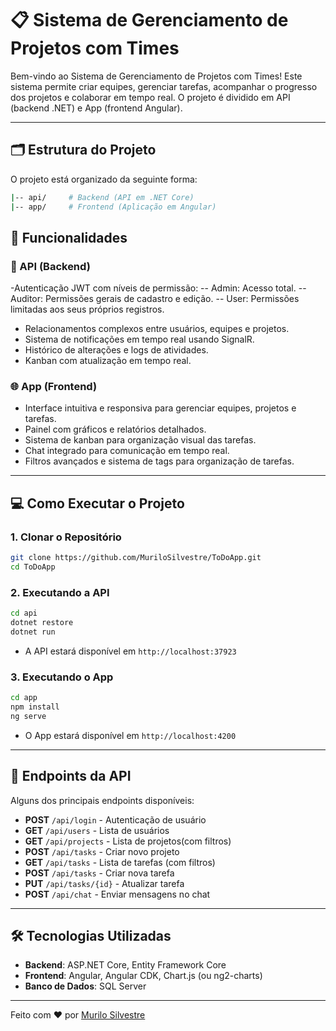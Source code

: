 # 📋 Sistema de Gerenciamento de Projetos com Times

Bem-vindo ao Sistema de Gerenciamento de Projetos com Times! Este sistema permite criar equipes, gerenciar tarefas, acompanhar o progresso dos projetos e colaborar em tempo real. O projeto é dividido em API (backend .NET) e App (frontend Angular).

---

## 🗂 Estrutura do Projeto

O projeto está organizado da seguinte forma:

```bash
|-- api/     # Backend (API em .NET Core)
|-- app/     # Frontend (Aplicação em Angular)
```

## 🚀 Funcionalidades

### 🔧 API (Backend)
-Autenticação JWT com níveis de permissão:
 -- Admin: Acesso total.
 -- Auditor: Permissões gerais de cadastro e edição.
 -- User: Permissões limitadas aos seus próprios registros.
- Relacionamentos complexos entre usuários, equipes e projetos.
- Sistema de notificações em tempo real usando SignalR.
- Histórico de alterações e logs de atividades.
- Kanban com atualização em tempo real.

### 🌐 App (Frontend)
- Interface intuitiva e responsiva para gerenciar equipes, projetos e tarefas.
- Painel com gráficos e relatórios detalhados.
- Sistema de kanban para organização visual das tarefas.
- Chat integrado para comunicação em tempo real.
- Filtros avançados e sistema de tags para organização de tarefas.

---

## 💻 Como Executar o Projeto

### 1. Clonar o Repositório

```bash
git clone https://github.com/MuriloSilvestre/ToDoApp.git
cd ToDoApp
```

### 2. Executando a API

```bash
cd api
dotnet restore
dotnet run
```

- A API estará disponível em `http://localhost:37923`

### 3. Executando o App

```bash
cd app
npm install
ng serve
```

- O App estará disponível em `http://localhost:4200`

---

## 🔗 Endpoints da API

Alguns dos principais endpoints disponíveis:

- **POST** `/api/login` - Autenticação de usuário
- **GET** `/api/users` - Lista de usuários
- **GET** `/api/projects` -  Lista de projetos(com filtros)
- **POST** `/api/tasks` - Criar novo projeto
- **GET** `/api/tasks` - Lista de tarefas (com filtros)
- **POST** `/api/tasks` - Criar nova tarefa
- **PUT** `/api/tasks/{id}` - Atualizar tarefa
- **POST** `/api/chat` - Enviar mensagens no chat

---

## 🛠 Tecnologias Utilizadas

- **Backend**: ASP.NET Core, Entity Framework Core
- **Frontend**: Angular, Angular CDK, Chart.js (ou ng2-charts)
- **Banco de Dados**: SQL Server

---

Feito com ❤️ por [Murilo Silvestre](https://github.com/MuriloSilvestre)

